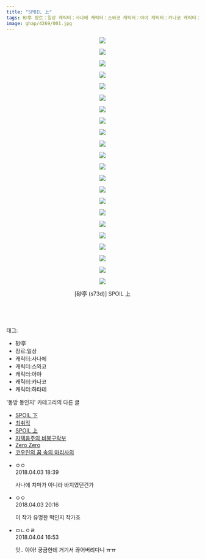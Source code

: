 ```yaml
---
title: "SPOIL 上"
tags: 砂亭 장르：일상 캐릭터：사나에 캐릭터：스와코 캐릭터：아야 캐릭터：카나코 캐릭터：하타테 s73d 동방_동인지
image: ghap/4269/001.jpg
---
```

<div class="article">
<p style="text-align: center; clear: none; float: none;"><img src="{{ site.nasurl }}/ghap/4269/001.jpg"/></p>
<p style="text-align: center; clear: none; float: none;"><img src="{{ site.nasurl }}/ghap/4269/002.jpg"/></p>
<p style="text-align: center; clear: none; float: none;"><img src="{{ site.nasurl }}/ghap/4269/003.jpg"/></p>
<p style="text-align: center; clear: none; float: none;"><img src="{{ site.nasurl }}/ghap/4269/004.jpg"/></p>
<p style="text-align: center; clear: none; float: none;"><img src="{{ site.nasurl }}/ghap/4269/005.jpg"/></p>
<p style="text-align: center; clear: none; float: none;"><img src="{{ site.nasurl }}/ghap/4269/006.jpg"/></p>
<p style="text-align: center; clear: none; float: none;"><img src="{{ site.nasurl }}/ghap/4269/007.jpg"/></p>
<p style="text-align: center; clear: none; float: none;"><img src="{{ site.nasurl }}/ghap/4269/008.jpg"/></p>
<p style="text-align: center; clear: none; float: none;"><img src="{{ site.nasurl }}/ghap/4269/009.jpg"/></p>
<p style="text-align: center; clear: none; float: none;"><img src="{{ site.nasurl }}/ghap/4269/010.jpg"/></p>
<p style="text-align: center; clear: none; float: none;"><img src="{{ site.nasurl }}/ghap/4269/011.jpg"/></p>
<p style="text-align: center; clear: none; float: none;"><img src="{{ site.nasurl }}/ghap/4269/012.jpg"/></p>
<p style="text-align: center; clear: none; float: none;"><img src="{{ site.nasurl }}/ghap/4269/013.jpg"/></p>
<p style="text-align: center; clear: none; float: none;"><img src="{{ site.nasurl }}/ghap/4269/014.jpg"/></p>
<p style="text-align: center; clear: none; float: none;"><img src="{{ site.nasurl }}/ghap/4269/015.jpg"/></p>
<p style="text-align: center; clear: none; float: none;"><img src="{{ site.nasurl }}/ghap/4269/016.jpg"/></p>
<p style="text-align: center; clear: none; float: none;"><img src="{{ site.nasurl }}/ghap/4269/017.jpg"/></p>
<p style="text-align: center; clear: none; float: none;"><img src="{{ site.nasurl }}/ghap/4269/018.jpg"/></p>
<p style="text-align: center; clear: none; float: none;"><img src="{{ site.nasurl }}/ghap/4269/019.jpg"/></p>
<p style="text-align: center; clear: none; float: none;"><img src="{{ site.nasurl }}/ghap/4269/020.jpg"/></p>
<p style="text-align: center; clear: none; float: none;"><img src="{{ site.nasurl }}/ghap/4269/021.jpg"/></p>
<p style="text-align: center; clear: none; float: none;"><img src="{{ site.nasurl }}/ghap/4269/022.jpg"/></p>
<p style="text-align: center; clear: none; float: none;">[砂亭 (s73d)] SPOIL 上</p>
<p style="text-align: center; clear: none; float: none;"><br/></p>
<p><br/></p>
</div><div class="tagTrail">
<p>태그: </p>
<ul>
<li>砂亭</li>
<li>장르:일상</li>
<li>캐릭터:사나에</li>
<li>캐릭터:스와코</li>
<li>캐릭터:아야</li>
<li>캐릭터:카나코</li>
<li>캐릭터:하타테</li>
</ul>
</div><div class="another">
<p>'동방 동인지' 카테고리의 다른 글</p>
<ul>
<li><a href="/2018-04-06-ghap_4275">SPOIL 下</a></li>
<li><a href="/2018-04-06-ghap_4272">최취직</a></li>
<li><a href="/2018-04-03-ghap_4269">SPOIL 上</a></li>
<li><a href="/2018-04-03-ghap_4268">자택음주의 비봉구락부</a></li>
<li><a href="/2018-04-02-ghap_4265">Zero Zero</a></li>
<li><a href="/2018-03-31-ghap_4239">코우린의 꿈 속의 마리사의</a></li>
</ul>
</div><div class="cb_module cb_fluid">
<div class="cb_wrt cb_profile">
<div class="comment">
<ul>
<li class="cb_thumb_off" id="comment15232545">
<div class="cb_comment_area">
<div class="cb_info_area">
<div class="cb_section">
<span class="cb_nick_name">ㅇㅇ</span>
</div>
<div class="cb_section">
<span class="cb_date">2018.04.03 18:39 </span>
</div>
</div>
<div class="cb_dsc_comment">
<p class="cb_dsc">
											사나에 치마가 아니라 바지였던건가
										</p>
</div>
</div></li>
<li class="cb_thumb_off" id="comment15232596">
<div class="cb_comment_area">
<div class="cb_info_area">
<div class="cb_section">
<span class="cb_nick_name">ㅇㅇ</span>
</div>
<div class="cb_section">
<span class="cb_date">2018.04.03 20:16 </span>
</div>
</div>
<div class="cb_dsc_comment">
<p class="cb_dsc">
											이 작가 유명한 떡인지 작가죠
										</p>
</div>
</div></li>
<li class="cb_thumb_off" id="comment15233195">
<div class="cb_comment_area">
<div class="cb_info_area">
<div class="cb_section">
<span class="cb_nick_name">ㅁㄴㅇㄹ</span>
</div>
<div class="cb_section">
<span class="cb_date">2018.04.04 16:53 </span>
</div>
</div>
<div class="cb_dsc_comment">
<p class="cb_dsc">
											앗.. 아아! 궁금한데 거기서 끊어버리다니 ㅠㅠ
										</p>
</div>
</div></li>
</ul>
</div>
</div><!-- commentList close -->
</div>